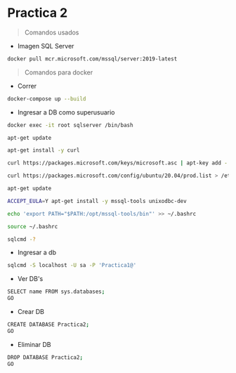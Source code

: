 # Practica 2

> Comandos usados

* Imagen SQL Server

```bash
docker pull mcr.microsoft.com/mssql/server:2019-latest
```

> Comandos para docker

* Correr

```bash
docker-compose up --build
```

* Ingresar a DB como superusuario

```bash
docker exec -it root sqlserver /bin/bash
```

```bash
apt-get update
```

```bash
apt-get install -y curl
```

```bash
curl https://packages.microsoft.com/keys/microsoft.asc | apt-key add -
```

```bash
curl https://packages.microsoft.com/config/ubuntu/20.04/prod.list > /etc/apt/sources.list.d/mssql-release.list
```

```bash
apt-get update
```

```bash
ACCEPT_EULA=Y apt-get install -y mssql-tools unixodbc-dev
```

```bash
echo 'export PATH="$PATH:/opt/mssql-tools/bin"' >> ~/.bashrc
```

```bash
source ~/.bashrc
```

```bash
sqlcmd -?
```

* Ingresar a db

```bash
sqlcmd -S localhost -U sa -P 'Practica1@'
```

* Ver DB's

```bash
SELECT name FROM sys.databases;
GO
```

* Crear DB

```bash
CREATE DATABASE Practica2;
GO
```

* Eliminar DB

```bash
DROP DATABASE Practica2;
GO
```
